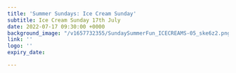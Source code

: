 ```yaml
---
title: 'Summer Sundays: Ice Cream Sunday'
subtitle: Ice Cream Sunday 17th July
date: 2022-07-17 09:30:00 +0000
background_image: "/v1657732355/SundaySummerFun_ICECREAMS-05_ske6z2.png"
link: ''
logo: ''
expiry_date: 

---
```

